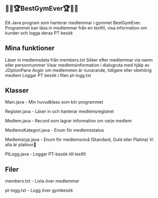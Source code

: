 🏋️‍♂️🏆BestGymEver🏆🏋️‍♂️
---------------------
Ett Java program som hanterar medlemmar i gymmet BestGymEver.
Programmet kan läsa in medlemmar från en textfil, visa information om kunder och logga deras PT besök

Mina funktioner
---------------
Läser in medlemsdata från members.txt
Söker efter medlemmar via namn eller personnummer
Visar medlemsinformation i dialogruta med hjälp av JOptionPane
Avgör om medlemmen är nuvarande, tidigare eller obehörig medlem
Loggar PT besök i filen pt-logg.txt

Klasser
-------

Main.java                - Min huvudklass som kör programmet

Register.java            - Läser in och hanterar medlemsregistret

Medlem.java              - Record som lagrar information om varje medlem

MedlemsKategori.java     - Enum för medlemsstatus

Medlemstyp.java          - Enum för medlemsnivå (Standard, Guld eller Platina) Vi alla är platinor💎

PtLogg.java              - Loggar PT-besök till textfil

Filer
-----

members.txt              - Lista över medlemmar

pt-logg.txt              - Logg över gymbesök  


